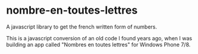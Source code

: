 # nombre-en-toutes-lettres

A javascript library to get the french written form of numbers.

This is a javascript conversion of an old code I found years ago, when I was building an app called "Nombres en toutes lettres" for Windows Phone 7/8.
